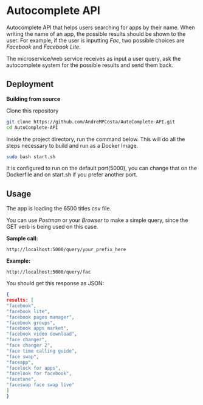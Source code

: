 # Autocomplete API

Autocomplete API that helps users searching for apps by
their name. When writing the name of an app, the possible results should be shown to
the user. For example, if the user is inputting *Fac*, two possible choices are
*Facebook* and *Facebook Lite*.

The microservice/web service receives as input a
user query, ask the autocomplete system for the possible results and send them back.


## Deployment

**Building from source**

Clone this repository
```bash
git clone https://github.com/AndreMPCosta/AutoComplete-API.git
cd AutoComplete-API
```

Inside the project directory, run the command below. This will do all the steps necessary to build and run as a Docker Image.
```bash
sudo bash start.sh
```

It is configured to run on the default port(5000), you can change that on the Dockerfile and on start.sh if you prefer another port.

## Usage
The app is loading the 6500 titles csv file. 

You can use *Postman* or your *Browser* to make a simple query, since the GET verb is being used on this case.

**Sample call:**
```
http://localhost:5000/query/your_prefix_here
```
**Example:**
```
http://localhost:5000/query/fac
```
You should get this response as JSON:
```json
{
results: [
"facebook",
"facebook lite",
"facebook pages manager",
"facebook groups",
"facebook apps market",
"facebook video download",
"face changer",
"face changer 2",
"face time calling guide",
"face swap",
"faceapp",
"facelock for apps",
"facelook for facebook",
"facetune",
"faceswap face swap live"
]
}
```
